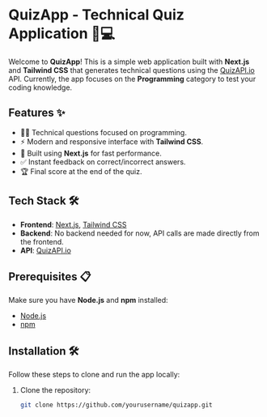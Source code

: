 # QuizApp - Technical Quiz Application 🎯💻

Welcome to **QuizApp**! This is a simple web application built with **Next.js** and **Tailwind CSS** that generates technical questions using the [QuizAPI.io](https://quizapi.io/) API. Currently, the app focuses on the **Programming** category to test your coding knowledge.

## Features ✨

- 🧑‍💻 Technical questions focused on programming.
- ⚡️ Modern and responsive interface with **Tailwind CSS**.
- 🚀 Built using **Next.js** for fast performance.
- ✅ Instant feedback on correct/incorrect answers.
- 🏆 Final score at the end of the quiz.

## Tech Stack 🛠️

- **Frontend**: [Next.js](https://nextjs.org/), [Tailwind CSS](https://tailwindcss.com/)
- **Backend**: No backend needed for now, API calls are made directly from the frontend.
- **API**: [QuizAPI.io](https://quizapi.io/)

## Prerequisites 📋

Make sure you have **Node.js** and **npm** installed:

- [Node.js](https://nodejs.org/)
- [npm](https://www.npmjs.com/)

## Installation 🛠️

Follow these steps to clone and run the app locally:

1. Clone the repository:

   ```bash
   git clone https://github.com/yourusername/quizapp.git
   ```
